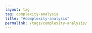 ```yaml
---
layout: tag
tag: complexity-analysis
title: "#complexity-analysis"
permalink: /tags/complexity-analysis/
---
```

